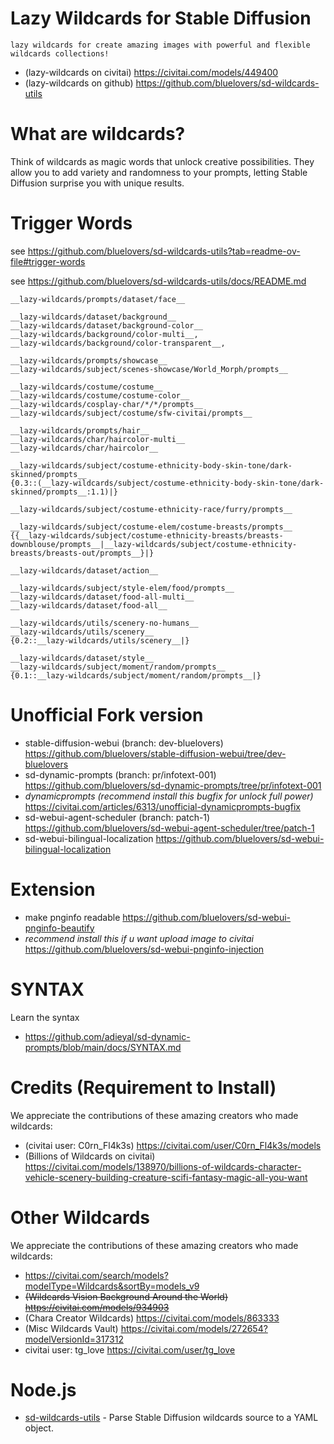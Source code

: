 # Lazy Wildcards for Stable Diffusion

    lazy wildcards for create amazing images with powerful and flexible wildcards collections!

- (lazy-wildcards on civitai)
  https://civitai.com/models/449400
- (lazy-wildcards on github)
  https://github.com/bluelovers/sd-wildcards-utils

# What are wildcards?

Think of wildcards as magic words that unlock creative possibilities. They allow you to add variety and randomness to your prompts, letting Stable Diffusion surprise you with unique results.

# Trigger Words

see https://github.com/bluelovers/sd-wildcards-utils?tab=readme-ov-file#trigger-words

see https://github.com/bluelovers/sd-wildcards-utils/docs/README.md

```
__lazy-wildcards/prompts/dataset/face__

__lazy-wildcards/dataset/background__
__lazy-wildcards/dataset/background-color__
__lazy-wildcards/background/color-multi__, 
__lazy-wildcards/background/color-transparent__, 

__lazy-wildcards/prompts/showcase__
__lazy-wildcards/subject/scenes-showcase/World_Morph/prompts__

__lazy-wildcards/costume/costume__
__lazy-wildcards/costume/costume-color__
__lazy-wildcards/cosplay-char/*/*/prompts__
__lazy-wildcards/subject/costume/sfw-civitai/prompts__

__lazy-wildcards/prompts/hair__
__lazy-wildcards/char/haircolor-multi__
__lazy-wildcards/char/haircolor__

__lazy-wildcards/subject/costume-ethnicity-body-skin-tone/dark-skinned/prompts__
{0.3::(__lazy-wildcards/subject/costume-ethnicity-body-skin-tone/dark-skinned/prompts__:1.1)|}

__lazy-wildcards/subject/costume-ethnicity-race/furry/prompts__

__lazy-wildcards/subject/costume-elem/costume-breasts/prompts__
{{__lazy-wildcards/subject/costume-ethnicity-breasts/breasts-downblouse/prompts__|__lazy-wildcards/subject/costume-ethnicity-breasts/breasts-out/prompts__}|}

__lazy-wildcards/dataset/action__

__lazy-wildcards/subject/style-elem/food/prompts__
__lazy-wildcards/dataset/food-all-multi__
__lazy-wildcards/dataset/food-all__

__lazy-wildcards/utils/scenery-no-humans__
__lazy-wildcards/utils/scenery__
{0.2::__lazy-wildcards/utils/scenery__|}

__lazy-wildcards/dataset/style__
__lazy-wildcards/subject/moment/random/prompts__
{0.1::__lazy-wildcards/subject/moment/random/prompts__|}
```

# Unofficial Fork version

- stable-diffusion-webui (branch: dev-bluelovers)
  https://github.com/bluelovers/stable-diffusion-webui/tree/dev-bluelovers
- sd-dynamic-prompts (branch: pr/infotext-001)
  https://github.com/bluelovers/sd-dynamic-prompts/tree/pr/infotext-001
- *dynamicprompts (recommend install this bugfix for unlock full power)*
  https://civitai.com/articles/6313/unofficial-dynamicprompts-bugfix
- sd-webui-agent-scheduler (branch: patch-1)
  https://github.com/bluelovers/sd-webui-agent-scheduler/tree/patch-1
- sd-webui-bilingual-localization
  https://github.com/bluelovers/sd-webui-bilingual-localization

# Extension

- make pnginfo readable
  https://github.com/bluelovers/sd-webui-pnginfo-beautify
- *recommend install this if u want upload image to civitai*
  https://github.com/bluelovers/sd-webui-pnginfo-injection

# SYNTAX

Learn the syntax

- https://github.com/adieyal/sd-dynamic-prompts/blob/main/docs/SYNTAX.md

# Credits (Requirement to Install)

We appreciate the contributions of these amazing creators who made wildcards:

- (civitai user: C0rn_Fl4k3s)
  https://civitai.com/user/C0rn_Fl4k3s/models
- (Billions of Wildcards on civitai)
  https://civitai.com/models/138970/billions-of-wildcards-character-vehicle-scenery-building-creature-scifi-fantasy-magic-all-you-want

# Other Wildcards

We appreciate the contributions of these amazing creators who made wildcards:

- https://civitai.com/search/models?modelType=Wildcards&sortBy=models_v9
- ~~(Wildcards Vision Background Around the World)~~
  ~~https://civitai.com/models/934903~~
- (Chara Creator Wildcards)
  https://civitai.com/models/863333
- (Misc Wildcards Vault)
  https://civitai.com/models/272654?modelVersionId=317312
- civitai user: tg_love
  https://civitai.com/user/tg_love

# Node.js

- [sd-wildcards-utils](https://www.npmjs.com/package/sd-wildcards-utils) - Parse Stable Diffusion wildcards source to a YAML object.
